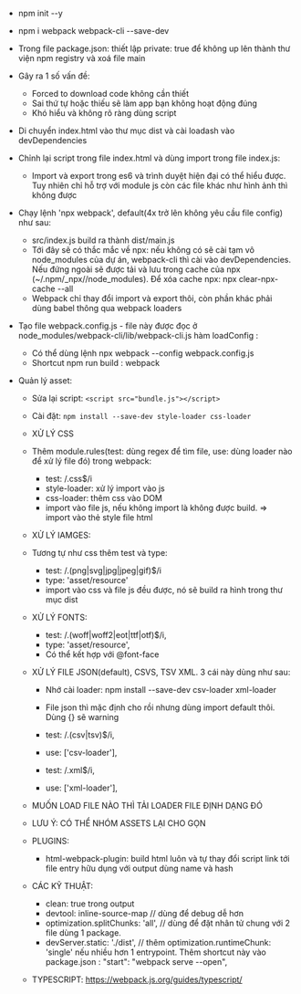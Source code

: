 - npm init --y
- npm i webpack webpack-cli --save-dev 
- Trong file package.json: thiết lập private: true để không up lên thành thư viện npm registry và xoá file main

- Gây ra 1 số vấn đề: 
   - Forced to download code không cần thiết
   - Sai thứ tự hoặc thiếu sẽ làm app bạn không hoạt động đúng 
   - Khó hiểu và không rõ ràng dùng script

- Di chuyển index.html vào thư mục dist và cài loadash vào devDependencies
- Chỉnh lại script trong file index.html và dùng import trong file index.js:
   - Import và export trong es6 và trình duyệt hiện đại có thể hiểu được. Tuy nhiên chỉ hỗ trợ với module js còn các file khác như hình ảnh thì không được
- Chạy lệnh 'npx webpack', default(4x trở lên không yêu cầu file config) như sau:
   - src/index.js build ra thành dist/main.js
   - Tới đây sẽ có thắc mắc về npx: nếu không có sẽ cài tạm vô node_modules của dự án, webpack-cli thì cài vào devDependencies. Nếu đứng ngoài sẽ được tải và lưu trong cache của npx (~/.npm/_npx/<hash>/node_modules). Để xóa cache npx: npx clear-npx-cache --all
   - Webpack chỉ thay đổi import và export thôi, còn phần khác phải dùng babel thông qua webpack loaders 

- Tạo file webpack.config.js - file này được đọc ở node_modules/webpack-cli/lib/webpack-cli.js hàm loadConfig :
   - Có thể dùng lệnh npx webpack --config webpack.config.js
   - Shortcut npm run build : webpack


- Quản lý asset: 
   - Sửa lại script: `<script src="bundle.js"></script>`
   - Cài đặt: `npm install --save-dev style-loader css-loader`
   
   - XỬ LÝ CSS
   - Thêm module.rules(test: dùng regex để tìm file, use: dùng loader nào để xử lý file đó) trong webpack:
      - test: /\.css$/i
      - style-loader: xử lý import vào js
      - css-loader: thêm css vào DOM  
      - import vào file js, nếu không import là không được build. => import vào thẻ style file html

   -  XỬ LÝ IAMGES:
   - Tương tự như css thêm test và type:
      - test: /\.(png|svg|jpg|jpeg|gif)$/i
      - type: 'asset/resource'
      - import vào css và file js đều được, nó sẽ build ra hình trong thư mục dist

   - XỬ LÝ FONTS:
      - test: /\.(woff|woff2|eot|ttf|otf)$/i,
      - type: 'asset/resource',
      - Có thể kết hợp với @font-face

   - XỬ LÝ FILE JSON(default), CSVS, TSV XML. 3 cái này dùng như sau:
      - Nhớ cài loader: npm install --save-dev csv-loader xml-loader
      - File json thì mặc định cho rồi nhưng dùng import default thôi. Dùng {} sẽ warning
      - test: /\.(csv|tsv)$/i,
      - use: ['csv-loader'],

      - test: /\.xml$/i,
      - use: ['xml-loader'],
   - MUỐN LOAD FILE NÀO THÌ TẢI LOADER FILE ĐỊNH DẠNG ĐÓ
   - LƯU Ý: CÓ THỂ NHÓM ASSETS LẠI CHO GỌN
   - PLUGINS:
      - html-webpack-plugin: build html luôn và tự thay đổi script link tới file entry hữu dụng với output dùng name và hash
   
   - CÁC KỸ THUẬT:
      - clean: true trong output 
      - devtool: inline-source-map // dùng để debug dễ hơn
      - optimization.splitChunks: 'all', // dùng để đặt nhân tử chung với 2 file dùng 1 package. 
      - devServer.static: './dist', // thêm optimization.runtimeChunk: 'single' nếu nhiều hơn 1 entrypoint. Thêm shortcut này vào package.json : "start": "webpack serve --open",

   - TYPESCRIPT: https://webpack.js.org/guides/typescript/

